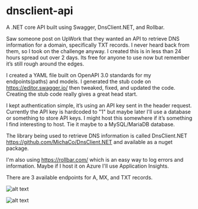 # dnsclient-api
A .NET core API built using Swagger, DnsClient.NET, and Rollbar.

Saw someone post on UpWork that they wanted an API to retrieve DNS information for a domain, specifically TXT records. I never heard back from them, so I took on the challenge anyway. I created this is in less than 24 hours spread out over 2 days. Its free for anyone to use now but remember it’s still rough around the edges.

I created a YAML file built on OpenAPI 3.0 standards for my endpoints(paths) and models. I generated the stub code on https://editor.swagger.io/ then tweaked, fixed, and updated the code. Creating the stub code really gives a great head start.

I kept authentication simple, it’s using an API key sent in the header request. Currently the API key is hardcoded to "1" but maybe later I'll use a database or something to store API keys. I might host this somewhere if it’s something I find interesting to host. Tie it maybe to a MySQL/MariaDB database.

The library being used to retrieve DNS information is called DnsClient.NET https://github.com/MichaCo/DnsClient.NET and available as a nuget package.

I'm also using https://rollbar.com/ which is an easy way to log errors and information. Maybe if I host it on Azure I'll use Application Insights.

There are 3 available endpoints for A, MX, and TXT records.


![alt text](https://xavier.cc/wp-content/uploads/2022/01/DnsApiCapture1.jpg)

![alt text](https://xavier.cc/wp-content/uploads/2022/01/DnsApiCapture2.jpg)
